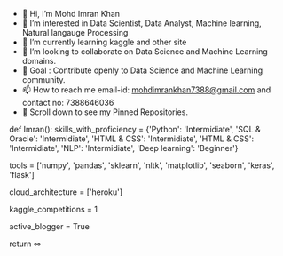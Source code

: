 - 👋 Hi, I’m Mohd Imran Khan
- 👀 I’m interested in Data Scientist, Data Analyst, Machine learning, Natural langauge Processing
- 🌱 I’m currently learning kaggle and other site
- 💞️ I’m looking to collaborate on Data Science and Machine Learning domains.
- 🎯 Goal : Contribute openly to Data Science and Machine Learning community.
- 📫 How to reach me email-id: mohdimrankhan7388@gmail.com and contact no: 7388646036
- 📌 Scroll down to see my Pinned Repositories.

def Imran():
  skills_with_proficiency = {'Python': 'Intermidiate', 'SQL & Oracle': 'Intermidiate', 'HTML & CSS': 'Intermidiate', 'HTML & CSS': 'Intermidiate', 'NLP': 'Intermidiate', 'Deep learning': 'Beginner'}
  
  tools = ['numpy', 'pandas', 'sklearn', 'nltk', 'matplotlib', 'seaborn', 'keras', 'flask']
  
  cloud_architecture = ['heroku']
  
  kaggle_competitions = 1
  
  active_blogger = True
  
  return ∞
